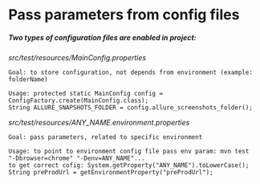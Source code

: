 # Pass parameters from config files

##### Two types of configuration files are enabled in project:

_src/test/resources/MainConfig.properties_  

	Goal: to store configuration, not depends from environment (example: folderName)  
	  
	Usage: protected static MainConfig config = ConfigFactory.create(MainConfig.class); 
	String ALLURE_SNAPSHOTS_FOLDER = config.allure_screenshots_folder();  
	
_src/test/resources/ANY_NAME.environment.properties_  

	Goal: pass parameters, related to specific environment  
	  
	Usage: to point to environment config file pass env param: mvn test  "-Dbrowser=chrome" "-Denv=ANY_NAME"...  
	to get correct cofig: System.getProperty("ANY_NAME").toLowerCase();  
	String preProdUrl = getEnvironmentProperty("preProdUrl");  
		   
	